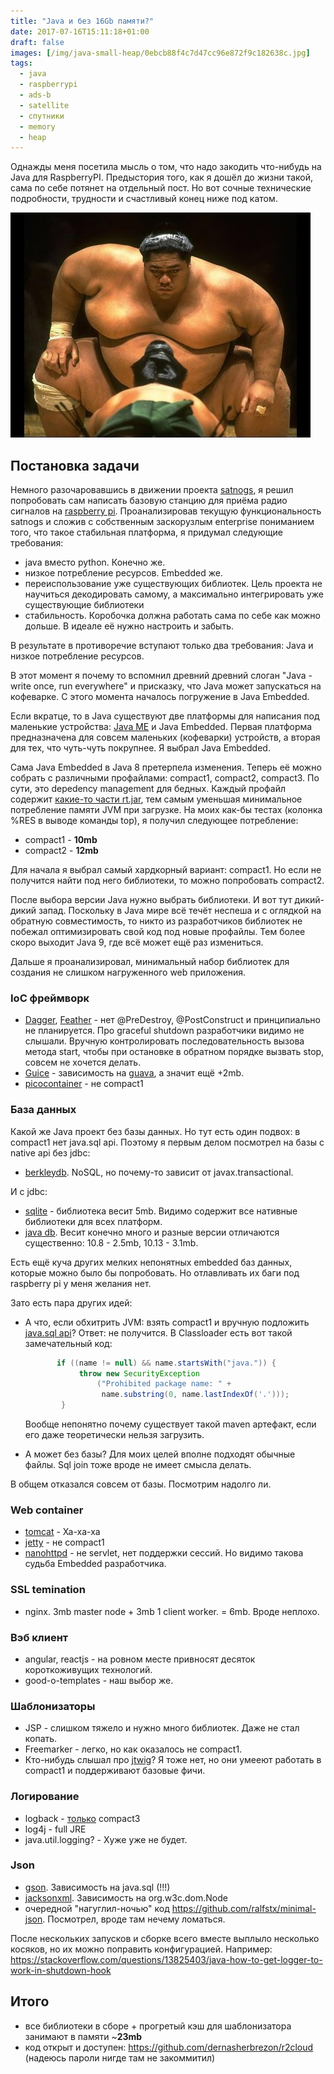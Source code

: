 ```yaml
---
title: "Java и без 16Gb памяти?"
date: 2017-07-16T15:11:18+01:00
draft: false
images: [/img/java-small-heap/0ebcb88f4c7d47cc96e872f9c182638c.jpg]
tags:
  - java
  - raspberrypi
  - ads-b
  - satellite
  - спутники
  - memory
  - heap
---
```

Однажды меня посетила мысль о том, что надо закодить что-нибудь на Java для RaspberryPI. Предыстория того, как я дошёл до жизни такой, сама по себе потянет на отдельный пост. Но вот сочные технические подробности, трудности и счастливый конец ниже под катом.

![](/img/java-small-heap/0ebcb88f4c7d47cc96e872f9c182638c.jpg)

Постановка задачи
------------------

Немного разочаровавшись в движении проекта <a href="https://satnogs.org">satnogs</a>, я решил попробовать сам написать базовую станцию для приёма радио сигналов на <a href="https://www.raspberrypi.org">raspberry pi</a>. Проанализировав текущую функциональность satnogs и сложив с собственным заскорузлым enterprise пониманием того, что такое стабильная платформа, я придумал следующие требования: 

<ul>
	<li>java вместо python. Конечно же.</li>
<li>низкое потребление ресурсов. Embedded же.</li>
<li>переиспользование уже существующих библиотек. Цель проекта не научиться декодировать самому, а максимально интегрировать уже существующие библиотеки</li>
<li>стабильность. Коробочка должна работать сама по себе как можно дольше. В идеале её нужно настроить и забыть.</li>
</ul>

В результате в противоречие вступают только два требования: Java и низкое потребление ресурсов.

В этот момент я почему то вспомнил древний древний слоган "Java - write once, run everywhere" и присказку, что Java может запускаться на кофеварке. С этого момента началось погружение в Java Embedded.

Если вкратце, то в Java существуют две платформы для написания под маленькие устройства: <a href="https://ru.wikipedia.org/wiki/Java_Platform,_Micro_Edition">Java ME</a> и Java Embedded. Первая платформа предназначена для совсем маленьких (кофеварки) устройств, а вторая для тех, что чуть-чуть покрупнее. Я выбрал Java Embedded. 

Сама Java Embedded в Java 8 претерпела изменения. Теперь её можно собрать с различными профайлами: compact1, compact2, compact3. По сути, это depedency management для бедных. Каждый профайл содержит <a href="http://www.oracle.com/technetwork/java/embedded/resources/tech/compact-profiles-overview-2157132.html">какие-то части rt.jar</a>, тем самым уменьшая минимальное потребление памяти JVM при загрузке. На моих как-бы тестах (колонка %RES в выводе команды top), я получил следующее потребление:

<ul>
	<li>compact1 - <b>10mb</b></li>
	<li>compact2 - <b>12mb</b></li>
</ul>

Для начала я выбрал самый хардкорный вариант: compact1. Нo если не получится найти под него библиотеки, то можно попробовать compact2. 

После выбора версии Java нужно выбрать библиотеки. И вот тут дикий-дикий запад. Поскольку в Java мире всё течёт неспеша и с оглядкой на обратную совместимость, то никто из разработчиков библиотек не побежал оптимизировать свой код под новые профайлы. Тем более скоро выходит Java 9, где всё может ещё раз измениться.

Дальше я проанализировал, минимальный набор библиотек для создания не слишком нагруженного web приложения.

<h3>IoC фреймворк</h3>
<ul>
<li><a href="https://github.com/google/dagger">Dagger</a>, <a href="https://github.com/zsoltherpai/feather">Feather</a> - нет @PreDestroy, @PostConstruct и принципиально не планируется. Про graceful shutdown разработчики видимо не слышали. Вручную контролировать последовательность вызова метода start, чтобы при остановке в обратном порядке вызвать stop, совсем не хочется делать. </li>
<li><a href="https://github.com/google/guice">Guice</a> - зависимость на <a href="https://github.com/google/guava">guava</a>, а значит ещё +2mb.</li>
<li><a href="http://picocontainer.com">picocontainer</a> - не compact1</li>
</ul>

<h3>База данных</h3>

Какой же Java проект без базы данных. Но тут есть один подвох: в compact1 нет java.sql api. Поэтому я первым делом посмотрел на базы с native api без jdbc:

<ul>
	<li><a href="http://www.oracle.com/technetwork/database/berkeleydb/overview/index-093405.html">berkleydb</a>. NoSQL, но почему-то зависит от javax.transactional. </li>
</ul>

И с jdbc:

<ul>
	<li> <a href="https://github.com/xerial/sqlite-jdbc">sqlite</a> - библиотека весит 5mb. Видимо содержит все нативные библиотеки для всех платформ.</li>
<li><a href="https://github.com/xerial/sqlite-jdbc">java db</a>. Весит конечно много и разные версии отличаются существенно: 10.8 - 2.5mb, 10.13 - 3.1mb. </li>
</ul>

Есть ещё куча других мелких непонятных embedded баз данных, которые можно было бы попробовать. Но отлавливать их баги под raspberry pi у меня желания нет. 

Зато есть пара других идей:

- А что, если обхитрить JVM: взять compact1 и вручную подложить <a href="https://mvnrepository.com/artifact/org.xerial.thirdparty/jdbc-api/1.4">java.sql api</a>? Ответ: не получится. В Classloader есть вот такой замечательный код:

	```java       
	       if ((name != null) && name.startsWith("java.")) {
	            throw new SecurityException
	                ("Prohibited package name: " +
	                 name.substring(0, name.lastIndexOf('.')));
	        }
	```

	Вообще непонятно почему существует такой maven артефакт, если его даже теоретически нельзя загрузить.
- А может без базы? Для моих целей вполне подходят обычные файлы. Sql join тоже вроде не имеет смысла делать.

В общем отказался совсем от базы. Посмотрим надолго ли.

<h3>Web container</h3>
<ul>
	<li><a href="https://github.com/apache/tomcat">tomcat</a> - Ха-ха-ха</li>
<li><a href="http://www.eclipse.org/jetty/">jetty</a> - не compact1  </li>
<li><a href="https://github.com/NanoHttpd/nanohttpd">nanohttpd</a> - не servlet, нет поддержки сессий. Но видимо такова судьба Embedded разработчика. </li>
</ul>

<h3>SSL temination</h3>
<ul>
	<li>nginx. 3mb master node + 3mb 1 client worker. = 6mb. Вроде неплохо. </li>
</ul>

<h3>Вэб клиент</h3>
<ul>
	<li>angular, reactjs - на ровном месте привносят десяток короткоживущих технологий. </li>
<li>good-o-templates - наш выбор же.</li>
</ul>

<h3>Шаблонизаторы</h3>
<ul>
	<li>JSP - слишком тяжело и нужно много библиотек. Даже не стал копать.</li>
<li>Freemarker - легко, но как оказалось не compact1.</li>
<li>Кто-нибудь слышал про <a href="http://jtwig.org">jtwig</a>? Я тоже нет, но они умееют работать в compact1 и поддерживают базовые фичи. </li>
</ul>

<h3>Логирование</h3>
<ul>
	<li>logback - <a href="https://jira.qos.ch/browse/LOGBACK-1071">только</a> compact3 </li>
<li>log4j - full JRE</li>
<li>java.util.logging? - Хуже уже не будет.</li>
</ul>

<h3>Json</h3>
<ul>
	<li><a href="https://github.com/google/gson">gson</a>. Зависимость на java.sql (!!!)</li>
<li><a href="https://github.com/FasterXML/jackson-databind">jacksonxml</a>. Зависимость на org.w3c.dom.Node</li>
<li>очередной "нагуглил-ночью" код <a href="https://github.com/ralfstx/minimal-json">https://github.com/ralfstx/minimal-json</a>. Посмотрел, вроде там нечему ломаться.</li>
</ul>

После нескольких запусков и сборке всего вместе выплыло несколько косяков, но их можно поправить конфигурацией. Например: 
<a href="https://stackoverflow.com/questions/13825403/java-how-to-get-logger-to-work-in-shutdown-hook">https://stackoverflow.com/questions/13825403/java-how-to-get-logger-to-work-in-shutdown-hook</a>

<h2>Итого</h2>
<ul>
	<li>все библиотеки в сборе + прогретый кэш для шаблонизатора занимают в памяти ~<b>23mb</b></li>
<li>код открыт и доступен: <a href="https://github.com/dernasherbrezon/r2cloud">https://github.com/dernasherbrezon/r2cloud</a> (надеюсь пароли нигде там не закоммитил)</li>
</ul>